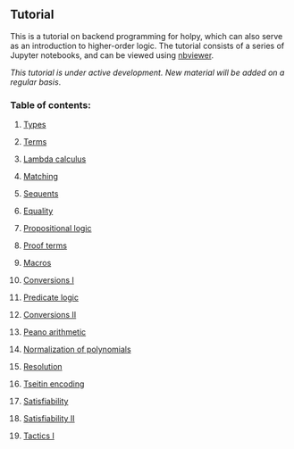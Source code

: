 ## Tutorial

This is a tutorial on backend programming for holpy, which can also serve as an introduction to higher-order logic. The tutorial consists of a series of Jupyter notebooks, and can be viewed using [nbviewer](https://nbviewer.jupyter.org/).

*This tutorial is under active development. New material will be added on a regular basis*.

### Table of contents:

1. [Types](https://nbviewer.jupyter.org/urls/gitee.com/bhzhan/holpy/raw/master/tutorial/types.ipynb)

2. [Terms](https://nbviewer.jupyter.org/urls/gitee.com/bhzhan/holpy/raw/master/tutorial/terms.ipynb)

3. [Lambda calculus](https://nbviewer.jupyter.org/urls/gitee.com/bhzhan/holpy/raw/master/tutorial/lambda.ipynb)

4. [Matching](https://nbviewer.jupyter.org/urls/gitee.com/bhzhan/holpy/raw/master/tutorial/matching.ipynb)

5. [Sequents](https://nbviewer.jupyter.org/urls/gitee.com/bhzhan/holpy/raw/master/tutorial/sequents.ipynb)

6. [Equality](https://nbviewer.jupyter.org/urls/gitee.com/bhzhan/holpy/raw/master/tutorial/equality.ipynb)

7. [Propositional logic](https://nbviewer.jupyter.org/urls/gitee.com/bhzhan/holpy/raw/master/tutorial/propositional.ipynb)

8. [Proof terms](https://nbviewer.jupyter.org/urls/gitee.com/bhzhan/holpy/raw/master/tutorial/proofterms.ipynb)

9. [Macros](https://nbviewer.jupyter.org/urls/gitee.com/bhzhan/holpy/raw/master/tutorial/macros.ipynb)

10. [Conversions I](https://nbviewer.jupyter.org/urls/gitee.com/bhzhan/holpy/raw/master/tutorial/conversions.ipynb)

11. [Predicate logic](predicate.ipynb)

12. [Conversions II](conversions2.ipynb)

13. [Peano arithmetic](peano.ipynb)

14. [Normalization of polynomials](polynomial.ipynb)

15. [Resolution](resolution.iypnb)

16. [Tseitin encoding](tseitin.ipynb)

17. [Satisfiability](satisfiability.ipynb)

18. [Satisfiability II](satisfiability2.ipynb)

19. [Tactics I](tactics.ipynb)
